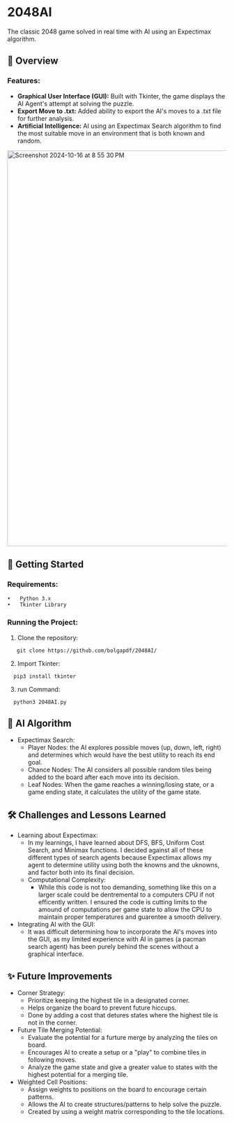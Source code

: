 # **2048AI**
The classic 2048 game solved in real time with AI using an Expectimax algorithm.

## 📜 Overview

### Features:
- **Graphical User Interface (GUI):** Built with Tkinter, the game displays the AI Agent's attempt at solving the puzzle.
- **Export Move to .txt:** Added ability to export the AI's moves to a .txt file for further analysis.
- **Artificial Intelligence:** AI using an Expectimax Search algorithm to find the most suitable move in an environment that is both known and random.
<img width="906" alt="Screenshot 2024-10-16 at 8 55 30 PM" src="https://github.com/user-attachments/assets/4c4d2258-5ed1-4f9c-9db2-3ab4006fdd16">

## 🚀 Getting Started

### Requirements:

	•	Python 3.x
	•	Tkinter Library

### Running the Project:
1.	Clone the repository:
 
```
   git clone https://github.com/bolgapdf/2048AI/
```
2. Import Tkinter:
```
  pip3 install tkinter
```
3. run Command:
```
  python3 2048AI.py
```
## 🤖 AI Algorithm
- Expectimax Search:
  - Player Nodes: the AI explores possible moves (up, down, left, right) and determines which would have the best utility to reach its end goal.
  - Chance Nodes: The AI considers all possible random tiles being added to the board after each move into its decision.
  - Leaf Nodes: When the game reaches a winning/losing state, or a game ending state, it calculates the utility of the game state.

## 🛠️ Challenges and Lessons Learned
- Learning about Expectimax:
  - In my learnings, I have learned about DFS, BFS, Uniform Cost Search, and Minimax functions. I decided against all of these different types of search agents because Expectimax allows my agent to determine utility using both the knowns and the uknowns, and factor both into its final decision.
  - Computational Complexity:
    - While this code is not too demanding, something like this on a larger scale could be dentremental to a computers CPU if not efficently written. I ensured the code is cutting limits to the amound of computations per game state to allow the CPU to maintain proper temperatures and guarentee a smooth delivery.
 - Integrating AI with the GUI:
   - It was difficult determining how to incorporate the AI's moves into the GUI, as my limited experience with AI in games (a pacman search agent) has been purely behind the scenes without a graphical interface.

## ✨ Future Improvements 
  * Corner Strategy:
    * Prioritize keeping the highest tile in a designated corner.
    * Helps organize the board to prevent future hiccups.
    * Done by adding a cost that detures states where the highest tile is not in the corner.
  * Future Tile Merging Potential:
    * Evaluate the potential for a furture merge by analyzing the tiles on board.
    * Encourages AI to create a setup or a "play" to combine tiles in following moves.
    * Analyze the game state and give a greater value to states with the highest potential for a merging tile.
  * Weighted Cell Positions:
    * Assign weights to positions on the board to encourage certain patterns.
    * Allows the AI to create structures/patterns to help solve the puzzle.
    * Created by using a weight matrix corresponding to the tile locations.
